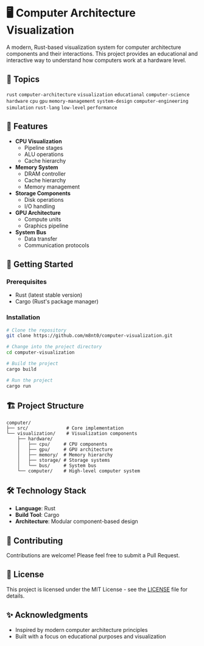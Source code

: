 # 🖥️ Computer Architecture Visualization

A modern, Rust-based visualization system for computer architecture components and their interactions. This project provides an educational and interactive way to understand how computers work at a hardware level.

## 📌 Topics
`rust` `computer-architecture` `visualization` `educational` `computer-science` `hardware` `cpu` `gpu` `memory-management` `system-design` `computer-engineering` `simulation` `rust-lang` `low-level` `performance`

## 🌟 Features

- **CPU Visualization**
  - Pipeline stages
  - ALU operations
  - Cache hierarchy
- **Memory System**
  - DRAM controller
  - Cache hierarchy
  - Memory management
- **Storage Components**
  - Disk operations
  - I/O handling
- **GPU Architecture**
  - Compute units
  - Graphics pipeline
- **System Bus**
  - Data transfer
  - Communication protocols

## 🚀 Getting Started

### Prerequisites

- Rust (latest stable version)
- Cargo (Rust's package manager)

### Installation

```bash
# Clone the repository
git clone https://github.com/m8nt0/computer-visualization.git

# Change into the project directory
cd computer-visualization

# Build the project
cargo build

# Run the project
cargo run
```

## 🏗️ Project Structure

```
computer/
├── src/              # Core implementation
└── visualization/    # Visualization components
    ├── hardware/
    │   ├── cpu/     # CPU components
    │   ├── gpu/     # GPU architecture
    │   ├── memory/  # Memory hierarchy
    │   ├── storage/ # Storage systems
    │   └── bus/     # System bus
    └── computer/    # High-level computer system
```

## 🛠️ Technology Stack

- **Language**: Rust
- **Build Tool**: Cargo
- **Architecture**: Modular component-based design

## 🤝 Contributing

Contributions are welcome! Please feel free to submit a Pull Request.

## 📝 License

This project is licensed under the MIT License - see the [LICENSE](LICENSE) file for details.

## ✨ Acknowledgments

- Inspired by modern computer architecture principles
- Built with a focus on educational purposes and visualization 
